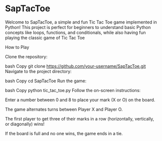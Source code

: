 # SapTacToe
 Welcome to SapTacToe, a simple and fun Tic Tac Toe game implemented in Python! This project is perfect for beginners to understand basic Python concepts like loops, functions, and conditionals, while also having fun playing the classic game of Tic Tac Toe

 How to Play

 Clone the repository:

bash
Copy
git clone https://github.com/your-username/SapTacToe.git
Navigate to the project directory:

bash
Copy
cd SapTacToe
Run the game:

bash
Copy
python tic_tac_toe.py
Follow the on-screen instructions:

Enter a number between 0 and 8 to place your mark (X or O) on the board.

The game alternates turns between Player X and Player O.

The first player to get three of their marks in a row (horizontally, vertically, or diagonally) wins!

If the board is full and no one wins, the game ends in a tie.
